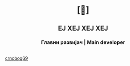 # <p align="center">[🔻]</p>

## <p align="center">ЕЈ ХЕЈ ХЕЈ ХЕЈ</p>

### <p align="center">Главни развијач | Main developer
<br>
<a href="https://github.com/crnobog69">crnobog69</a>
</p>

